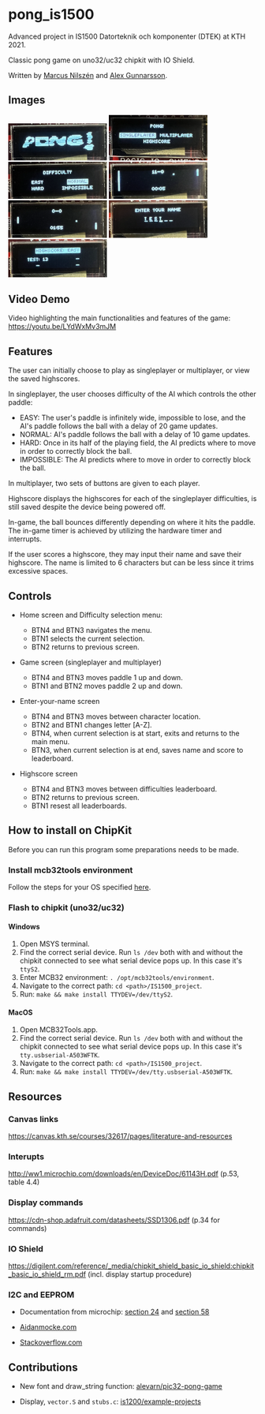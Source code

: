 # pong_is1500

Advanced project in IS1500 Datorteknik och komponenter (DTEK) at KTH 2021.

Classic pong game on uno32/uc32 chipkit with IO Shield.

Written by [Marcus Nilszén](https://github.com/mebn) and [Alex Gunnarsson](https://github.com/alexarne).

## Images

<p float="left">
 <img src="images/loading.png" width="200">
 <img src="images/menu.png" width="200">
 <img src="images/difficulty.png" width="200">
 <img src="images/easy.png" width="200">
 <img src="images/normal.png" width="200">
 <img src="images/name_input.png" width="200">
 <img src="images/highscore.png" width="200">
</p>

## Video Demo

Video highlighting the main functionalities and features of the game: https://youtu.be/LYdWxMv3mJM

## Features

The user can initially choose to play as singleplayer or multiplayer, or view the saved highscores.

In singleplayer, the user chooses difficulty of the AI which controls the other paddle:
* EASY: The user's paddle is infinitely wide, impossible to lose, and the AI's paddle follows the ball with a delay of 20 game updates.
* NORMAL: AI's paddle follows the ball with a delay of 10 game updates.
* HARD: Once in its half of the playing field, the AI predicts where to move in order to correctly block the ball.
* IMPOSSIBLE: The AI predicts where to move in order to correctly block the ball.

In multiplayer, two sets of buttons are given to each player. 

Highscore displays the highscores for each of the singleplayer difficulties, is still saved despite the device being powered off.

In-game, the ball bounces differently depending on where it hits the paddle. The in-game timer is achieved by utilizing the hardware timer and interrupts.

If the user scores a highscore, they may input their name and save their highscore. The name is limited to 6 characters but can be less since it trims excessive spaces.

## Controls

* Home screen and Difficulty selection menu:
  * BTN4 and BTN3 navigates the menu.
  * BTN1 selects the current selection.
  * BTN2 returns to previous screen.
* Game screen (singleplayer and multiplayer)
  * BTN4 and BTN3 moves paddle 1 up and down.
  * BTN1 and BTN2 moves paddle 2 up and down.
* Enter-your-name screen
  * BTN4 and BTN3 moves between character location.
  * BTN2 and BTN1 changes letter [A-Z].
  * BTN4, when current selection is at start, exits and returns to the main menu.
  * BTN3, when current selection is at end, saves name and score to leaderboard.

* Highscore screen
  * BTN4 and BTN3 moves between difficulties leaderboard.
  * BTN2 returns to previous screen.
  * BTN1 resest all leaderboards.

## How to install on ChipKit

Before you can run this program some preparations needs to be made.

### Install mcb32tools environment

Follow the steps for your OS specified [here](https://github.com/is1200-example-projects/mcb32tools/releases/).

### Flash to chipkit (uno32/uc32)

#### Windows

1. Open MSYS terminal.
1. Find the correct serial device. Run `ls /dev` both with and without the chipkit connected to see what serial device pops up. In this case it's `ttyS2`.
1. Enter MCB32 environment: `. /opt/mcb32tools/environment`.
1. Navigate to the correct path: `cd <path>/IS1500_project`.
1. Run: `make && make install TTYDEV=/dev/ttyS2`.

#### MacOS

1. Open MCB32Tools.app.
1. Find the correct serial device. Run `ls /dev` both with and without the chipkit connected to see what serial device pops up. In this case it's `tty.usbserial-A503WFTK`.
1. Navigate to the correct path: `cd <path>/IS1500_project`.
1. Run: `make && make install TTYDEV=/dev/tty.usbserial-A503WFTK`.

## Resources

### Canvas links
https://canvas.kth.se/courses/32617/pages/literature-and-resources

### Interupts
http://ww1.microchip.com/downloads/en/DeviceDoc/61143H.pdf (p.53, table 4.4)

### Display commands
https://cdn-shop.adafruit.com/datasheets/SSD1306.pdf (p.34 for commands)

### IO Shield
https://digilent.com/reference/_media/chipkit_shield_basic_io_shield:chipkit_basic_io_shield_rm.pdf (incl. display startup procedure)

### I2C and EEPROM
* Documentation from microchip: [section 24](http://ww1.microchip.com/downloads/en/DeviceDoc/61116F.pdf) and [section 58](https://ww1.microchip.com/downloads/en/DeviceDoc/Section%2058.%20Data%20EEPROM_FRM_DS60001341E.pdf)

* [Aidanmocke.com](https://www.aidanmocke.com/blog/2018/11/27/i2c/)

* [Stackoverflow.com](https://stackoverflow.com/questions/54728534/i2c-communication-with-eeprom)

## Contributions

* New font and draw_string function: [alevarn/pic32-pong-game](https://github.com/alevarn/pic32-pong-game)

* Display, `vector.S` and `stubs.c`: [is1200/example-projects](https://github.com/is1200-example-projects/hello-display)
